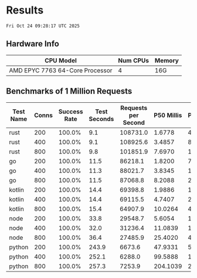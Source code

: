# Results
`Fri Oct 24 09:28:17 UTC 2025`
## Hardware Info
| CPU Model | Num CPUs | Memory |
| --------- | -------- | ------ |
| AMD EPYC 7763 64-Core Processor | 4 | 16G |

## Benchmarks of 1 Million Requests
| Test Name | Conns | Success Rate | Test Seconds | Requests per Second | P50 Millis | P99 Millis | P99.9 Millis | API Memory MB | API CPU Time | API Threads |
| --------- | ----- | ------------ | ------------ | ------------------- | ---------- | ---------- | ------------ | ------------- | ------------ | ----------- |
| rust | 200 | 100.0% | 9.1 | 108731.0 | 1.6778 | 4.6660 | 6.3209 | 8.4 | 00:00:17 | 5 |
| rust | 400 | 100.0% | 9.1 | 108925.6 | 3.4857 | 8.1781 | 10.7751 | 13.0 | 00:00:18 | 5 |
| rust | 800 | 100.0% | 9.8 | 101851.9 | 7.6970 | 12.9263 | 19.8765 | 22.0 | 00:00:19 | 5 |
| go | 200 | 100.0% | 11.5 | 86218.1 | 1.8200 | 7.2776 | 10.1189 | 18.2 | 00:00:27 | 12 |
| go | 400 | 100.0% | 11.3 | 88021.7 | 3.8345 | 13.6417 | 18.9495 | 24.5 | 00:00:27 | 11 |
| go | 800 | 100.0% | 11.5 | 87068.8 | 8.2088 | 25.4470 | 40.8921 | 37.6 | 00:00:27 | 9 |
| kotlin | 200 | 100.0% | 14.4 | 69398.8 | 1.9886 | 11.7545 | 37.9598 | 518.6 | 00:00:39 | 30 |
| kotlin | 400 | 100.0% | 14.4 | 69115.5 | 4.7407 | 22.0957 | 77.6852 | 508.2 | 00:00:39 | 30 |
| kotlin | 800 | 100.0% | 15.4 | 64907.9 | 10.0264 | 42.9151 | 124.2217 | 624.9 | 00:00:42 | 30 |
| node | 200 | 100.0% | 33.8 | 29548.7 | 5.6054 | 10.3127 | 11.3823 | 112.4 | 00:00:34 | 7 |
| node | 400 | 100.0% | 32.0 | 31236.4 | 11.0839 | 18.5902 | 22.5198 | 144.5 | 00:00:32 | 7 |
| node | 800 | 100.0% | 36.4 | 27485.9 | 25.4020 | 40.2582 | 43.3654 | 154.4 | 00:00:36 | 7 |
| python | 200 | 100.0% | 243.9 | 6673.6 | 47.9331 | 55.3910 | 57.8250 | 34.8 | 00:04:04 | 1 |
| python | 400 | 100.0% | 252.1 | 6288.0 | 99.5888 | 116.7517 | 121.3884 | 37.7 | 00:04:12 | 1 |
| python | 800 | 100.0% | 257.3 | 7253.9 | 204.1039 | 230.6876 | 244.8811 | 42.5 | 00:04:17 | 1 |
